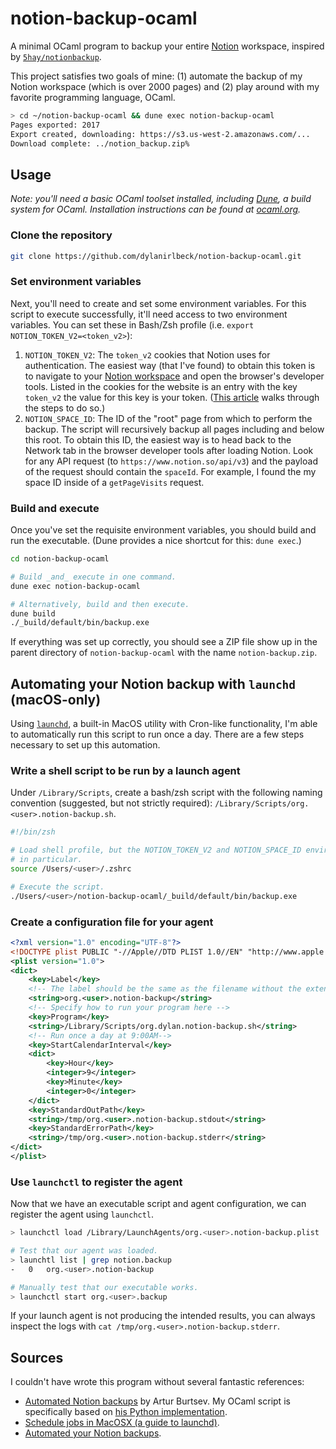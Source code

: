 # notion-backup-ocaml

A minimal OCaml program to backup your entire [Notion](https://notion.so) workspace, inspired by [`5hay/notionbackup`](https://github.com/5hay/notionbackup).

This project satisfies two goals of mine: (1) automate the backup of my Notion workspace (which is over 2000 pages) and (2) play around with my favorite programming language, OCaml.

```bash
> cd ~/notion-backup-ocaml && dune exec notion-backup-ocaml
Pages exported: 2017
Export created, downloading: https://s3.us-west-2.amazonaws.com/...
Download complete: ../notion_backup.zip%
```

## Usage

_Note: you'll need a basic OCaml toolset installed, including [Dune](https://dune.build/), a build system for OCaml. Installation instructions can be found at [ocaml.org](https://ocaml.org/docs/up-and-running)._

### Clone the repository

```bash
git clone https://github.com/dylanirlbeck/notion-backup-ocaml.git
```

### Set environment variables

Next, you'll need to create and set some environment variables. For this script to execute successfully, it'll need access to two environment
variables. You can set these in Bash/Zsh profile (i.e. `export NOTION_TOKEN_V2=<token_v2>`):

1. `NOTION_TOKEN_V2`: The `token_v2` cookies that Notion uses for
   authentication. The easiest way (that I've found) to obtain this token is to
   navigate to your [Notion workspace](https://notion.so) and open the browser's developer tools. Listed in the cookies for the website is an entry with the key `token_v2`
   the value for this key is your token. ([This article](https://www.redgregory.com/notion/2020/6/15/9zuzav95gwzwewdu1dspweqbv481s5) walks through the steps to do so.)
2. `NOTION_SPACE_ID`: The ID of the "root" page from which to perform the
   backup. The script will recursively backup all pages including and below this
   root. To obtain this ID, the easiest way is to head back to the Network tab
   in the browser developer tools after loading Notion. Look for any API request (to
   `https://www.notion.so/api/v3`) and the payload of the request
   should contain the `spaceId`. For example, I found the my space ID
   inside of a `getPageVisits` request.

### Build and execute

Once you've set the requisite environment variables, you should build and run the executable. (Dune provides a nice shortcut for this:
`dune exec`.)

```bash
cd notion-backup-ocaml

# Build _and_ execute in one command.
dune exec notion-backup-ocaml

# Alternatively, build and then execute.
dune build
./_build/default/bin/backup.exe
```

If everything was set up correctly, you should see a ZIP file show up in the
parent directory of `notion-backup-ocaml` with the name `notion-backup.zip`.

## Automating your Notion backup with `launchd` (macOS-only)

Using [`launchd`](https://developer.apple.com/library/archive/documentation/MacOSX/Conceptual/BPSystemStartup/Chapters/CreatingLaunchdJobs.html),
a built-in MacOS utility with Cron-like functionality, I'm
able to automatically run this script to run once a day. There are a few steps
necessary to set up this automation.

### Write a shell script to be run by a launch agent

Under `/Library/Scripts`, create a bash/zsh script with the following naming
convention (suggested, but not strictly required):
`/Library/Scripts/org.<user>.notion-backup.sh`.

```bash
#!/bin/zsh

# Load shell profile, but the NOTION_TOKEN_V2 and NOTION_SPACE_ID environment variables
# in particular.
source /Users/<user>/.zshrc

# Execute the script.
./Users/<user>/notion-backup-ocaml/_build/default/bin/backup.exe
```

### Create a configuration file for your agent

```xml
<?xml version="1.0" encoding="UTF-8"?>
<!DOCTYPE plist PUBLIC "-//Apple//DTD PLIST 1.0//EN" "http://www.apple.com/DTDs/PropertyList-1.0.dtd">
<plist version="1.0">
<dict>
    <key>Label</key>
    <!-- The label should be the same as the filename without the extension -->
    <string>org.<user>.notion-backup</string>
    <!-- Specify how to run your program here -->
    <key>Program</key>
    <string>/Library/Scripts/org.dylan.notion-backup.sh</string>
    <!-- Run once a day at 9:00AM-->
    <key>StartCalendarInterval</key>
    <dict>
        <key>Hour</key>
        <integer>9</integer>
        <key>Minute</key>
        <integer>0</integer>
    </dict>
    <key>StandardOutPath</key>
    <string>/tmp/org.<user>.notion-backup.stdout</string>
    <key>StandardErrorPath</key>
    <string>/tmp/org.<user>.notion-backup.stderr</string>
</dict>
</plist>
```

### Use `launchctl` to register the agent

Now that we have an executable script and agent configuration, we can register
the agent using `launchctl`.

```bash
> launchctl load /Library/LaunchAgents/org.<user>.notion-backup.plist

# Test that our agent was loaded.
> launchtl list | grep notion.backup
-	0	org.<user>.notion-backup

# Manually test that our executable works.
> launchctl start org.<user>.backup
```

If your launch agent is not producing the intended results, you can always inspect the
logs with `cat /tmp/org.<user>.notion-backup.stderr`.

## Sources

I couldn't have wrote this program without several fantastic references:

- [Automated Notion backups](https://artur-en.medium.com/automated-notion-backups-f6af4edc298d) by Artur Burtsev. My OCaml script is specifically based on [his Python implementation](https://gitlab.com/aburtsev/notion-backup-script/-/raw/master/.gitlab-ci.yml).
- [Schedule jobs in MacOSX (a guide to launchd)](https://killtheyak.com/schedule-jobs-launchd/).
- [Automated your Notion backups](https://blog.shayan.sx/automate-your-notion-backups.html).
